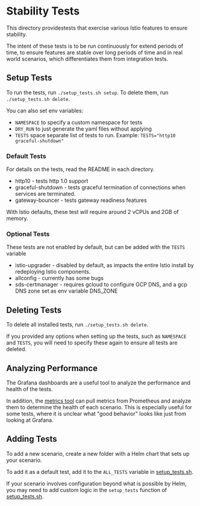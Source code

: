 # Stability Tests

This directory providestests that exercise various Istio features to ensure stability.

The intent of these tests is to be run continuously for extend periods of time, to ensure features are stable over long periods of time and in real world scenarios, which differentiates them from integration tests.


## Setup Tests

To run the tests, run `./setup_tests.sh setup`. To delete them, run `./setup_tests.sh delete`.

You can also set env variables:
* `NAMESPACE` to specify a custom namespace for tests
* `DRY_RUN` to just generate the yaml files without applying
* `TESTS` space separate list of tests to run. Example: `TESTS="http10 graceful-shutdown"`

### Default Tests

For details on the tests, read the README in each directory.

* http10 - tests http 1.0 support
* graceful-shutdown - tests graceful termination of connections when services are terminated.
* gateway-bouncer - tests gateway readiness features 

With Istio defaults, these test will require around 2 vCPUs and 2GB of memory.
### Optional Tests

These tests are not enabled by default, but can be added with the `TESTS` variable

* istio-upgrader - disabled by default, as impacts the entire Istio install by redeploying Istio components.
* allconfig - currently has some bugs
* sds-certmanager - requires gcloud to configure GCP DNS, and a gcp DNS zone set as env variable DNS_ZONE

## Deleting Tests

To delete all installed tests, run `./setup_tests.sh delete`.

If you provided any options when setting up the tests, such as `NAMESPACE` and `TESTS`, you will need to specify these again to ensure all tests are deleted.

## Analyzing Performance

The Grafana dashboards are a useful tool to analyze the performance and health of the tests.

In addition, the [metrics tool](/metrics/check_metrics.py) can pull metrics from Prometheus and analyze them to determine the health of each scenario. This is especially useful for some tests, where it is unclear what "good behavior" looks like just from looking at Grafana.

## Adding Tests

To add a new scenario, create a new folder with a Helm chart that sets up your scenario.

To add it as a default test, add it to the `ALL_TESTS` variable in [setup_tests.sh](/perf/istio/setup_tests.sh).

If your scenario involves configuration beyond what is possible by Helm, you may need to add custom logic in the `setup_tests` function of [setup_tests.sh](/perf/istio/setup_tests.sh).
